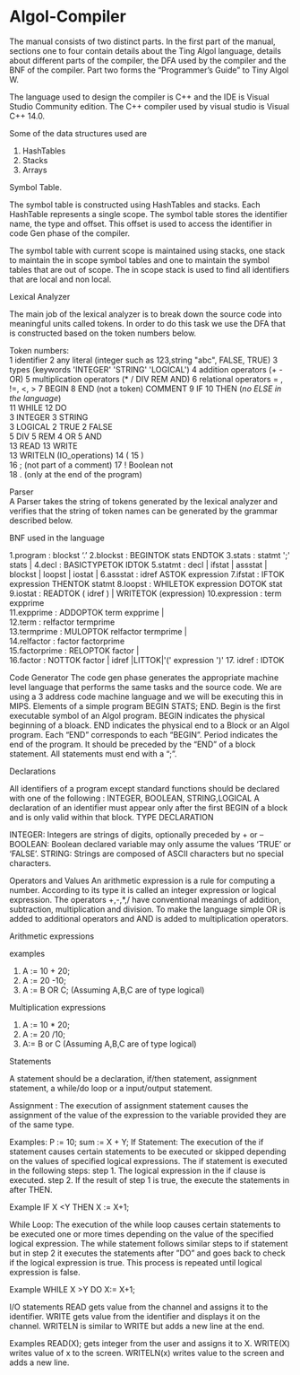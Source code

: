 # Algol-Compiler
The manual consists of two distinct parts. In the first part of the manual, sections one to four contain details about the Ting Algol language, details about different parts of the compiler, the DFA used by the compiler and the BNF of the compiler. Part two forms the “Programmer’s Guide” to Tiny Algol W.

The language used to design the compiler is C++ and the IDE is Visual Studio Community edition. The C++ compiler used by visual studio is Visual C++ 14.0.	

Some of the data structures used are
1.	HashTables
2.	Stacks
3.	Arrays

Symbol Table.

The symbol table is constructed using HashTables and stacks. Each HashTable represents a single scope. The symbol table stores the identifier name, the type and offset. This offset is used to access the identifier in code Gen phase of the compiler. 

The symbol table with current scope is maintained using stacks, one stack to maintain the in scope symbol tables and one to maintain the symbol tables that are out of scope. The in scope stack is used to find all identifiers that are local and non local.

Lexical Analyzer

 The main job of the lexical analyzer is to break down the source code into meaningful units called tokens.
In order to do this task we use the DFA that is constructed based on the token numbers below.

Token numbers:  
  1   identifier
  2   any literal (integer such as 123,string "abc", FALSE, TRUE)
  3   types (keywords 'INTEGER' 'STRING' 'LOGICAL')
  4   addition operators (+  -  OR)
  5   multiplication operators (* / DIV  REM AND)
  6   relational operators = , !=, <, >
  7   BEGIN				8   END			(not a token) COMMENT
  9   IF				10  THEN	(*no ELSE in the language*)		
  11  WHILE				12  DO			
  3   INTEGER			3   STRING		
  3   LOGICAL
  2   TRUE				2   FALSE		
  5	DIV				5  REM
  4   OR				5   AND			
  13  READ				13  WRITE		
  13  WRITELN   (IO_operations)
  14  (				15  )			
  16 ;  (not part of a comment)
  17  !  Boolean not		
  18  .  (only at the end of the program)
   
Parser                                                                        
A Parser takes the string of tokens generated by the lexical analyzer and verifies that the string of token names can be generated by the grammar described below.

BNF  used in the language

1.program               :  blockst ‘.’
2.blockst               :  BEGINTOK stats ENDTOK 
3.stats                 :   statmt ';'  stats   | <empty> 
4.decl             	 :  BASICTYPETOK IDTOK 
5.statmt          : decl | ifstat | assstat |  blockst | loopst | iostat | <empty> 
6.assstat           :  idref   ASTOK  expression
7.ifstat            :  IFTOK  expression THENTOK statmt
8.loopst            :  WHILETOK expression DOTOK stat  
9.iostat		   :  READTOK ( idref ) | WRITETOK (expression)
10.expression        :  term expprime       	
11.expprime          :  ADDOPTOK  term expprime   |  <empty>      
12.term              :  relfactor termprime			
13.termprime         :  MULOPTOK  relfactor termprime | <empty>     
14.relfactor         :  factor factorprime			
15.factorprime       :  RELOPTOK  factor          |  <empty>      
 16.factor            :  NOTTOK   factor | idref |LITTOK|'(' expression ')' 
17. idref            : IDTOK


Code Generator
The code gen phase generates the appropriate machine level language that performs the same tasks and the source code. We are using a 3 address code machine language and we will be executing this in MIPS.
Elements of a simple program
BEGIN
	STATS;
END.
  Begin is the first executable symbol of an Algol program. BEGIN indicates the physical beginning of a bloack. END indicates the physical end to a Block or an Algol program. Each “END” corresponds to each “BEGIN”. 
Period indicates the end of the program. It should be preceded by the “END” of a block statement. 
  All statements must end with a “;”.

Declarations

All identifiers of a program except standard functions should be declared with one of the following :
INTEGER, BOOLEAN, STRING,LOGICAL
A declaration of an identifier must appear only after the first BEGIN of a block and is only valid within that block.
TYPE DECLARATION

INTEGER: Integers are strings of digits, optionally preceded by + or –
BOOLEAN: Boolean declared variable may only assume the values ‘TRUE’ or ‘FALSE’.
STRING: Strings are composed of ASCII characters but no special characters.

Operators and Values
An arithmetic expression is a rule for computing a number. According to its type it is called an integer expression or logical expression. The operators +,-,*,/ have conventional meanings of addition, subtraction, multiplication and division. To make the language simple OR is added to additional operators and AND is added to multiplication operators.
 
Arithmetic expressions

examples
1)	A := 10 + 20;
2)	A := 20 -10;
3)	A := B OR C;          (Assuming A,B,C are of type logical)

Multiplication expressions
1)	A := 10 * 20;
2)	A := 20 /10;
3)	A:= B or C       (Assuming A,B,C are of type logical)





Statements

A statement should be a declaration, if/then statement, assignment statement, a while/do loop or a input/output statement.

Assignment : The execution of assignment statement causes the assignment of the value of the expression to the variable provided they are of the same type.

Examples:
P := 10;
sum := X + Y;
If Statement: The execution of the if statement causes certain statements to be executed or skipped depending on the values of specified logical expressions. The if statement is executed in the following steps:
step 1. The logical expression in the if clause is executed.
step 2. If the result of step 1 is true, the execute the statements in after THEN.

Example
IF X <Y
THEN 
X := X+1;

While Loop: The execution of the while loop causes certain statements to be executed one or more times depending on the value of the specified logical expression. The while statement follows similar steps to if statement but in step 2 it executes the statements after ”DO” and goes back to check if the logical expression is true. This process is repeated until logical expression is false.

Example
WHILE X >Y
DO
X:= X+1;


I/O statements
READ gets value from the channel and assigns it to the identifier. WRITE gets value from the identifier and displays it on the channel. WRITELN is similar to WRITE but adds a new line at the end.

Examples
READ(X);
gets integer from the user and assigns it to X.
WRITE(X)
writes value of x to the screen.
WRITELN(x)
writes value to the screen and adds a new line.

